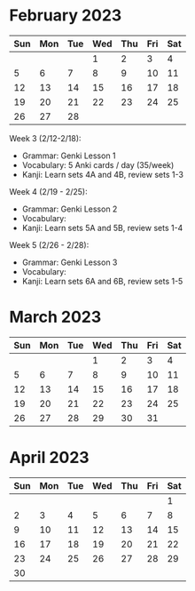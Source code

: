 # February 2023

| Sun  | Mon  | Tue  | Wed  | Thu  | Fri  | Sat  |
| ---- | ---- | ---- | ---- | ---- | ---- | ---- |
|      |      |      | 1    | 2    | 3    | 4    |
| 5    | 6    | 7    | 8    | 9    | 10   | 11   |
| 12   | 13   | 14   | 15   | 16   | 17   | 18   |
| 19   | 20   | 21   | 22   | 23   | 24   | 25   |
| 26   | 27   | 28   |      |      |      |      |

Week 3 (2/12-2/18):
* Grammar: Genki Lesson 1
* Vocabulary: 5 Anki cards / day (35/week)
* Kanji: Learn sets 4A and 4B, review sets 1-3

Week 4 (2/19 - 2/25):
* Grammar: Genki Lesson 2
* Vocabulary:
* Kanji: Learn sets 5A and 5B, review sets 1-4

Week 5 (2/26 - 2/28):
* Grammar: Genki Lesson 3
* Vocabulary:
* Kanji: Learn sets 6A and 6B, review sets 1-5


# March 2023

| Sun  | Mon  | Tue  | Wed  | Thu  | Fri  | Sat  |
| ---- | ---- | ---- | ---- | ---- | ---- | ---- |
|      |      |      | 1    | 2    | 3    | 4    |
| 5    | 6    | 7    | 8    | 9    | 10   | 11   |
| 12   | 13   | 14   | 15   | 16   | 17   | 18   |
| 19   | 20   | 21   | 22   | 23   | 24   | 25   |
| 26   | 27   | 28   | 29   | 30   | 31   |      |

# April 2023

| Sun  | Mon  | Tue  | Wed  | Thu  | Fri  | Sat  |
| ---- | ---- | ---- | ---- | ---- | ---- | ---- |
|      |      |      |      |      |      | 1    |
| 2    | 3    | 4    | 5    | 6    | 7    | 8    |
| 9    | 10   | 11   | 12   | 13   | 14   | 15   |
| 16   | 17   | 18   | 19   | 20   | 21   | 22   |
| 23   | 24   | 25   | 26   | 27   | 28   | 29   |
| 30   |      |      |      |      |      |      |